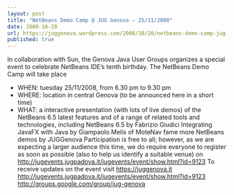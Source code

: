 ```yaml
---
layout: post
title: "NetBeans Demo Camp @ JUG Genova – 25/11/2008"
date: 2008-10-20
url: https://juggenova.wordpress.com/2008/10/20/netbeans-demo-camp-jug-genova-25112008/
published: true 
---
```


In collaboration with Sun, the Genova Java User Groups organizes a special event to celebrate NetBeans IDE’s tenth birthday. The NetBeans Demo Camp will take place 
* WHEN: tuesday 25/11/2008, from 6.30 pm to 9.30 pm 
* WHERE: location in central Genova (to be announced here in a short time) 
* WHAT: a interactive presentation (with lots of live demos) of the NetBeans 6.5 latest features and of a range of related tools and technologies, including NetBeans 6.5 by Fabrizio Giudici Integrating JavaFX with Java by Giampaolo Melis of MoteNav fame more NetBeans demos by JUGGenova Participation is free to all; however, as we are expecting a larger audience this time, we do require everyone to register as soon as possible (also to help us identify a suitable venue) on http://jugevents.jugpadova.it/jugevents/event/show.html?id=9123 To receive updates on the event visit https://juggenova.it http://jugevents.jugpadova.it/jugevents/event/show.html?id=9123 http://groups.google.com/group/jug-genova
